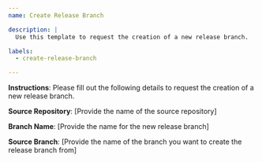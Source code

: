 ```yaml
---
name: Create Release Branch

description: |
  Use this template to request the creation of a new release branch.

labels:
  - create-release-branch

---
```


**Instructions**:
Please fill out the following details to request the creation of a new release branch.

**Source Repository**:
[Provide the name of the source repository]

**Branch Name**:
[Provide the name for the new release branch]

**Source Branch**:
[Provide the name of the branch you want to create the release branch from]
